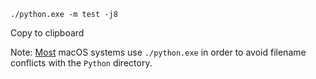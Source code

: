 ```
./python.exe -m test -j8

```

Copy to clipboard

Note: [Most](getting-started/setup-building/#mac-python-exe) macOS systems use
`./python.exe` in order to avoid filename conflicts with
the `Python` directory.